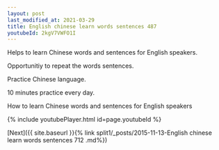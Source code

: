 ```yaml
---
layout: post
last_modified_at: 2021-03-29
title: English chinese learn words sentences 487 
youtubeId: 2kgV7VWFO1I
---
```

 
 
Helps to learn Chinese words and sentences for English speakers.

Opportunitiy to repeat the words sentences. 

Practice Chinese language. 
 
10 minutes practice every day. 
 
How to learn Chinese words and sentences for English speakers 
 
{% include youtubePlayer.html id=page.youtubeId %}
 
 
[Next]({{ site.baseurl }}{% link  split1/_posts/2015-11-13-English chinese learn words sentences 712 .md%})
 
